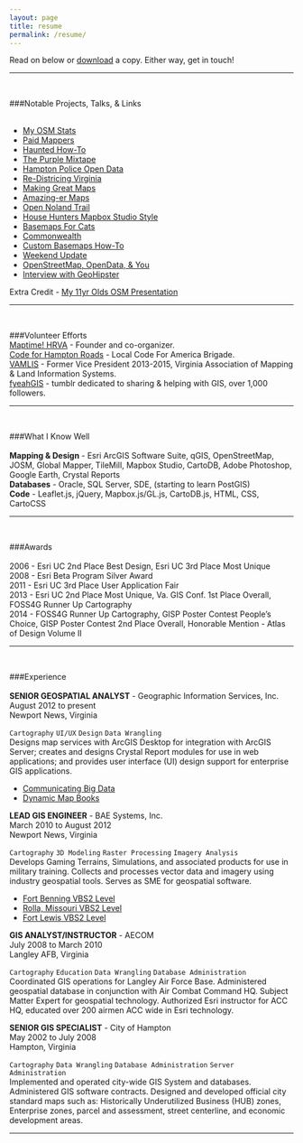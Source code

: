 ```yaml
---
layout: page
title: resume
permalink: /resume/
---
```

Read on below or <a href="{{ site.baseurl }}/img/jonah-adkins-resume-may2016.pdf"> download</a> a copy. Either way, get in touch!

<span class="contacticon center">
	<a href="mailto:jonahadkins@gmail.com"><i class="fa fa-envelope-square"></i></a>
	<a href="https://twitter.com/jonahadkins" target="_blank"><i class="fa fa-twitter-square"></i></a>
	<a href="https://github.com/jonahadkins" target="_blank"><i class="fa fa-github-square"></i></a>
	<a href="https://www.linkedin.com/in/jonahadkins" target="_blank"><i class="fa fa-linkedin-square"></i></a>
</span>
<hr>
<br>  

###Notable Projects, Talks, & Links  
<br>
* [My OSM Stats](http://hdyc.neis-one.org/?Jonah%20Adkins)  
* [Paid Mappers](http://paidmappers.github.io/home)  
* [Haunted How-To](http://maptime.io/hrva/ghosts/hauntedHRVA.html)  
* [The Purple Mixtape](https://github.com/jonahadkins/the-purple-mixtape)  
* [Hampton Police Open Data](http://code4hr.github.io/hampton-police-open-data/)  
* [Re-Districing Virginia](http://code4hr.github.io/proposed-voting-districts/)  
* [Making Great Maps](http://jonahadkins.github.io/making-great-maps/#)  
* [Amazing-er Maps](https://github.com/jonahadkins/Amazing-Er-Maps)  
* [Open Noland Trail](https://github.com/jonahadkins/open-noland-trail)  
* [House Hunters Mapbox Studio Style](http://jonahadkins.github.io/house-hunters/)  
* [Basemaps For Cats](https://github.com/jonahadkins/basemaps-for-cats)  
* [Commonwealth](https://github.com/jonahadkins/commonwealth)  
* [Custom Basemaps How-To](https://github.com/jonahadkins/Custom-Basemaps-In-AGOL)  
* [Weekend Update](http://jonahadkins.github.io/weekendupdate/)  
* [OpenStreetMap, OpenData, & You](http://jonahadkins.github.io/open-lightning-talk/#0)  
* [Interview with GeoHipster](http://geohipster.com/2014/09/02/jonah-adkins-engaging-like-minded-geo-people-via-twitter-provides-great-unfiltered-look-whats-working-whats/)  

Extra Credit - [My 11yr Olds OSM Presentation](http://sophieadkins.github.io/openstreetmap/#0)  

<hr>
<br>

###Volunteer Efforts
<br>
[Maptime! HRVA](https://twitter.com/maptimehrva) - Founder and co-organizer.  
[Code for Hampton Roads](http://code4hr.org/) - Local Code For America Brigade.  
[VAMLIS](http://vamlis.org) - Former Vice President 2013-2015, Virginia Association of Mapping & Land Information Systems.  
[fyeahGIS](http://fyeahgis.tumblr.com) - tumblr dedicated to sharing & helping with GIS, over 1,000 followers.  

<hr>
<br>

###What I Know Well  
<br>
**Mapping & Design** - Esri ArcGIS Software Suite, qGIS, OpenStreetMap, JOSM, Global Mapper, TileMill, Mapbox Studio, CartoDB, Adobe Photoshop, Google Earth, Crystal Reports  
**Databases** - Oracle, SQL Server, SDE, (starting to learn PostGIS)  
**Code** - Leaflet.js, jQuery, Mapbox.js/GL.js, CartoDB.js, HTML, CSS, CartoCSS

<hr>
<br>

###Awards  
<br>
2006 - Esri UC 2nd Place Best Design, Esri UC 3rd Place Most Unique  
2008 - Esri Beta Program Silver Award   
2011 - Esri UC 3rd Place User Application Fair    
2013 - Esri UC 2nd Place Most Unique, Va. GIS Conf. 1st Place Overall, FOSS4G Runner Up Cartography  
2014 - FOSS4G Runner Up Cartography, GISP Poster Contest People’s Choice, GISP Poster Contest 2nd Place Overall, Honorable Mention - Atlas of Design Volume II  

<hr>
<br>

###Experience  
<br>
**SENIOR GEOSPATIAL ANALYST** - Geographic Information Services, Inc.
August 2012 to present  
Newport News, Virginia  

`Cartography`  `UI/UX`  `Design`  `Data Wrangling`  
Designs map services with ArcGIS Desktop for integration with ArcGIS Server; creates and designs Crystal Report     modules for use in web applications; and provides user interface (UI) design support for enterprise GIS              applications.  

*  [Communicating Big Data](http://jonahadkins.github.io/communicating_big_data/#/)  
*  [Dynamic Map Books](http://jonahadkins.github.io/Dynamic-Map-Books/#/)  

**LEAD GIS ENGINEER** - BAE Systems, Inc.  
March 2010 to August 2012  
Newport News, Virginia  

`Cartography`  `3D Modeling`  `Raster Processing`  `Imagery Analysis`   
Develops Gaming Terrains, Simulations, and associated products for use in military training. Collects and processes vector data and imagery using industry geospatial tools. Serves as SME for geospatial software.  

*  [Fort Benning VBS2 Level](https://youtu.be/Cz00Y7gpzxE)
*  [Rolla, Missouri VBS2 Level](https://youtu.be/TO_zVn_51qM?list=PLD323C848C4D31FE5)
*  [Fort Lewis VBS2 Level](https://youtu.be/7xH65aHBBXY?list=PLD323C848C4D31FE5)  

**GIS ANALYST/INSTRUCTOR** - AECOM  
July 2008 to March 2010  
Langley AFB, Virginia  

`Cartography`  `Education`  `Data Wrangling`  `Database Administration`  
Coordinated GIS operations for Langley Air Force Base.  Administered geospatial database in conjunction with Air Combat Command HQ. Subject Matter Expert for geospatial technology. Authorized Esri instructor for ACC HQ, educated over 200 airmen ACC wide in Esri technology.  

**SENIOR GIS SPECIALIST** - City of Hampton  
May 2002 to July 2008  
Hampton, Virginia  

`Cartography`  `Data Wrangling`  `Database Administration`  `Server Administration`  
Implemented and operated city-wide GIS System and databases. Administered GIS software contracts. Designed and developed official city standard maps such as: Historically Underutilized Business (HUB) zones, Enterprise zones, parcel and assessment, street centerline, and economic development areas.  

<hr>
<br>  

<span class="contacticon center">
	<a href="mailto:jonahadkins@gmail.com"><i class="fa fa-envelope-square"></i></a>
	<a href="https://twitter.com/jonahadkins" target="_blank"><i class="fa fa-twitter-square"></i></a>
	<a href="https://github.com/jonahadkins" target="_blank"><i class="fa fa-github-square"></i></a>
	<a href="https://www.linkedin.com/in/jonahadkins" target="_blank"><i class="fa fa-linkedin-square"></i></a>
</span>
